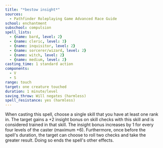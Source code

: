 ```yaml
---
title: "*bestow insight*"
sources:
  - Pathfinder Roleplaying Game Advanced Race Guide
school: enchantment
subschool: compulsion
spell_lists:
  - {name: bard, level: 2}
  - {name: cleric, level: 3}
  - {name: inquisitor, level: 2}
  - {name: sorcerer/wizard, level: 2}
  - {name: witch, level: 2}
  - {name: medium, level: 2}
casting_time: 1 standard action
components:
  - V
  - S
range: touch
target: one creature touched
duration: 1 minute/level
saving_throw: Will negates (harmless)
spell_resistance: yes (harmless)
---
```


When casting this spell, choose a single skill that you have at least one rank in. The target gains a +2 insight bonus on skill checks with this skill and is considered trained in that skill. The insight bonus increases by 1 for every four levels of the caster (maximum +6). Furthermore, once before the spell's duration, the target can choose to roll two checks and take the greater result. Doing so ends the spell's other effects.

